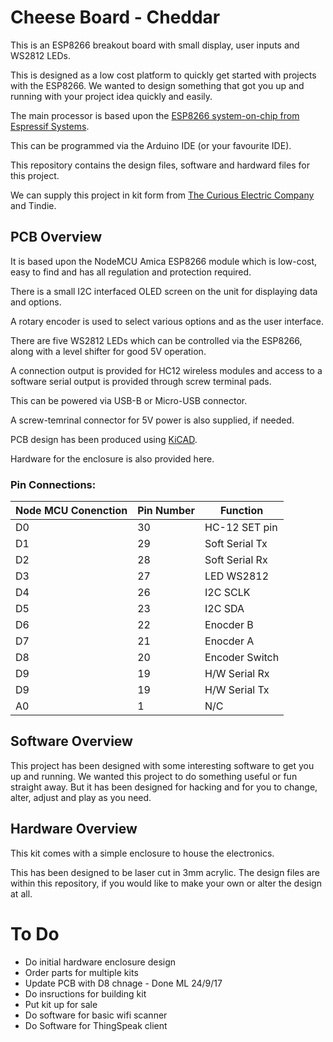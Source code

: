 # Cheese Board - Cheddar

This is an ESP8266 breakout board with small display, user inputs and WS2812 LEDs. 

This is designed as a low cost platform to quickly get started with projects with the ESP8266. We wanted to design something that got you up and running with your project idea quickly and easily.

The main processor is based upon the [ESP8266 system-on-chip from Espressif Systems](https://en.wikipedia.org/wiki/ESP8266).

This can be programmed via the Arduino IDE (or your favourite IDE).

This repository contains the design files, software and hardward files for this project.

We can supply this project in kit form from [The Curious Electric Company](https://www.curiouselectric.co.uk/) and Tindie.

## PCB Overview

It is based upon the NodeMCU Amica ESP8266 module which is low-cost, easy to find and has all regulation and protection required.

There is a small I2C interfaced OLED screen on the unit for displaying data and options.

A rotary encoder is used to select various options and as the user interface.

There are five WS2812 LEDs which can be controlled via the ESP8266, along with a level shifter for good 5V operation.

A connection output is provided for HC12 wireless modules and access to a software serial output is provided through screw terminal pads.

This can be powered via USB-B or Micro-USB connector.

A screw-temrinal connector for 5V power is also supplied, if needed.

PCB design has been produced using [KiCAD](http://kicad-pcb.org/).

Hardware for the enclosure is also provided here.


### Pin Connections:

| Node MCU Conenction | Pin Number     |Function          |
|---------------------|----------------|------------------|
| D0                  | 30             | HC-12 SET pin    |
| D1                  | 29             | Soft Serial Tx   |
| D2                  | 28             | Soft Serial Rx   |
| D3                  | 27             | LED WS2812       |
| D4                  | 26             | I2C SCLK         |
| D5                  | 23             | I2C SDA          |
| D6                  | 22             | Enocder B        |
| D7                  | 21             | Enocder A        |
| D8                  | 20             | Encoder Switch   |
| D9                  | 19             | H/W Serial Rx    |
| D9                  | 19             | H/W Serial Tx    |
| A0                  | 1              | N/C              |


## Software Overview

This project has been designed with some interesting software to get you up and running. We wanted this project to do something useful or fun straight away. But it has been designed for hacking and for you to change, alter, adjust and play as you need.

## Hardware Overview

This kit comes with a simple enclosure to house the electronics.

This has been designed to be laser cut in 3mm acrylic. The design files are within this repository, if you would like to make your own or alter the design at all.


# To Do

* Do initial hardware enclosure design
* Order parts for multiple kits
* Update PCB with D8 chnage - Done ML 24/9/17
* Do insructions for building kit
* Put kit up for sale
* Do software for basic wifi scanner
* Do Software for ThingSpeak client


